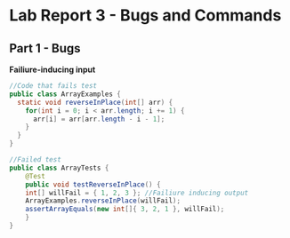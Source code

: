 # Lab Report 3 - Bugs and Commands

## Part 1 - Bugs

**Failiure-inducing input**

```java
//Code that fails test
public class ArrayExamples {
  static void reverseInPlace(int[] arr) {
    for(int i = 0; i < arr.length; i += 1) {
      arr[i] = arr[arr.length - i - 1];
    }
  }
}

//Failed test
public class ArrayTests {
	@Test 
	public void testReverseInPlace() {
    int[] willFail = { 1, 2, 3 }; //Failiure inducing output
    ArrayExamples.reverseInPlace(willFail);
    assertArrayEquals(new int[]{ 3, 2, 1 }, willFail); 
	}
}
```
